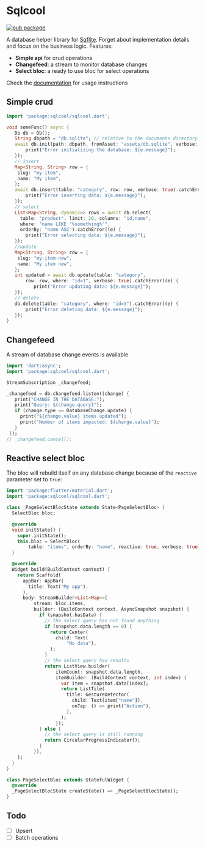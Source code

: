 # Sqlcool

[![pub package](https://img.shields.io/pub/v/sqlcool.svg)](https://pub.dartlang.org/packages/sqlcool)

A database helper library for [Sqflite](https://github.com/tekartik/sqflite). Forget about implementation details and focus on the business logic. Features:

- **Simple api** for crud operations
- **Changefeed**: a stream to monitor database changes
- **Select bloc**: a ready to use bloc for select operations

Check the [documentation](https://sqlcool.readthedocs.io/en/latest/) for usage instructions

## Simple crud

   ```dart
   import 'package:sqlcool/sqlcool.dart';

   void someFunc() async {
      Db db = Db();
      String dbpath = "db.sqlite"; // relative to the documents directory
      await db.init(path: dbpath, fromAsset: "assets/db.sqlite", verbose: true).catchError((e) {
          print("Error initializing the database: ${e.message}");
      });
      // insert
      Map<String, String> row = {
       slug: "my-item",
       name: "My item",
      };
      await db.insert(table: "category", row: row, verbose: true).catchError((e) {
          print("Error inserting data: ${e.message}");
      });
      // select
      List<Map<String, dynamic>> rows = await db.select(
        table: "product", limit: 20, columns: "id,name",
        where: "name LIKE '%something%'",
        orderBy: "name ASC").catchError((e) {
          print("Error selecting data: ${e.message}");
      });
      //update
      Map<String, String> row = {
       slug: "my-item-new",
       name: "My item new",
      };
      int updated = await db.update(table: "category", 
          row: row, where: "id=1", verbose: true).catchError((e) {
             print("Error updating data: ${e.message}");
      });
      // delete
      db.delete(table: "category", where: "id=3").catchError((e) {
          print("Error deleting data: ${e.message}");
      });
   }
   ```

## Changefeed

A stream of database change events is available

   ```dart
   import 'dart:async';
   import 'package:sqlcool/sqlcool.dart';

   StreamSubscription _changefeed;

   _changefeed = db.changefeed.listen((change) {
      print("CHANGE IN THE DATABASE:");
      print("Query: ${change.query}");
      if (change.type == DatabaseChange.update) {
        print("${change.value} items updated");
        print("Number of items impacted: ${change.value}");
      }
    });
   // _changefeed.cancel();
   ```

## Reactive select bloc

The bloc will rebuild itself on any database change because of the `reactive`
parameter set to `true`:

   ```dart
   import 'package:flutter/material.dart';
   import 'package:sqlcool/sqlcool.dart';

   class _PageSelectBlocState extends State<PageSelectBloc> {
     SelectBloc bloc;

     @override
     void initState() {
       super.initState();
       this.bloc = SelectBloc(
           table: "items", orderBy: "name", reactive: true, verbose: true);
     }

     @override
     Widget build(BuildContext context) {
       return Scaffold(
         appBar: AppBar(
           title: Text("My app"),
         ),
         body: StreamBuilder<List<Map>>(
             stream: bloc.items,
             builder: (BuildContext context, AsyncSnapshot snapshot) {
               if (snapshot.hasData) {
                 // the select query has not found anything
                 if (snapshot.data.length == 0) {
                   return Center(
                     child: Text(
                         "No data"),
                   );
                 }
                 // the select query has results
                 return ListView.builder(
                     itemCount: snapshot.data.length,
                     itemBuilder: (BuildContext context, int index) {
                       var item = snapshot.data[index];
                       return ListTile(
                         title: GestureDetector(
                           child: Text(item["name"]),
                           onTap: () => print("Action"),
                         ),
                       );
                     });
               } else {
                 // the select query is still running
                 return CircularProgressIndicator();
               }
             }),
       );
     }
   }

   class PageSelectBloc extends StatefulWidget {
     @override
     _PageSelectBlocState createState() => _PageSelectBlocState();
   }
   ```

## Todo

- [ ] Upsert
- [ ] Batch operations